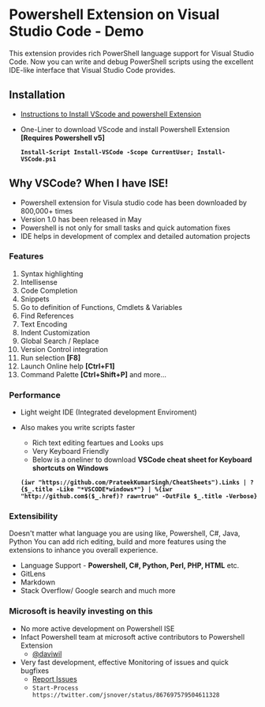# Powershell Extension on Visual Studio Code - Demo

This extension provides rich PowerShell language support for Visual Studio Code. 
Now you can write and debug PowerShell scripts using the excellent IDE-like interface that Visual Studio Code provides.

## Installation

- [Instructions to Install VScode and powershell Extension](https://github.com/PowerShell/PowerShell/blob/master/docs/learning-powershell/using-vscode.md)

- One-Liner to download VScode and install Powershell Extension **[Requires Powershell v5]**

     **`Install-Script Install-VSCode -Scope CurrentUser; Install-VSCode.ps1`**

## Why VSCode? When I have ISE!

*   Powershell extension for Visula studio code has been downloaded by 800,000+ times
*   Version 1.0 has been released in May
*   Powershell is not only for small tasks and quick automation fixes
*   IDE helps in development of complex and detailed automation projects

### Features
1. Syntax highlighting
2. Intellisense
3. Code Completion
4. Snippets
5. Go to definition of Functions, Cmdlets & Variables
6. Find References
7. Text Encoding
8. Indent Customization
9. Global Search / Replace
10. Version Control integration
11. Run selection       **[F8]**
12. Launch Online help  **[Ctrl+F1]**
13. Command Palette     **[Ctrl+Shift+P]** and more...
### Performance   
- Light weight IDE (Integrated development Enviroment)    
- Also makes you write scripts faster
    * Rich text editing feartues and Looks ups
    * Very Keyboard Friendly
    * Below is a oneliner to download **VSCode cheat sheet for Keyboard shortcuts on Windows**
    
    **`(iwr "https://github.com/PrateekKumarSingh/CheatSheets").Links | ?{$_.title -Like "*VSCODE*windows*"} | %{iwr "http://github.com$($_.href)?
raw=true" -OutFile $_.title -Verbose}`**

### Extensibility
Doesn't matter what language you are using like, Powershell, C#, Java, Python
You can add rich editing, build and more features using the extensions to inhance you overall experience.

- Language Support - **Powershell, C#, Python, Perl, PHP, HTML** etc.
- GitLens
- Markdown
- Stack Overflow/ Google search and much more

### Microsoft is heavily investing on this
- No more active development on Powershell ISE
- Infact Powershell team at microsoft active contributors to Powershell Extension
    * [@daviwil](https://twitter.com/daviwil)
- Very fast development, effective Monitoring of issues and quick bugfixes
    * [Report Issues](https://github.com/PowerShell/vscode-powershell/issues)
    * `Start-Process https://twitter.com/jsnover/status/867697579504611328`
